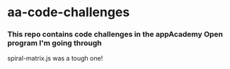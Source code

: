 # aa-code-challenges


### This repo contains code challenges in the appAcademy Open program I'm going through

spiral-matrix.js was a tough one!
